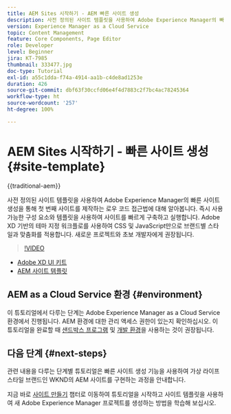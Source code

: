 ```yaml
---
title: AEM Sites 시작하기 - AEM 빠른 사이트 생성
description: 사전 정의된 사이트 템플릿을 사용하여 Adobe Experience Manager의 빠른 사이트 생성을 통해 첫 번째 사이트를 제작하는 로우 코드 접근법에 대해 알아봅니다. 즉시 사용 가능한 구성 요소와 템플릿을 사용하여 사이트를 빠르게 구축하고 실행합니다. Adobe XD 기반의 테마 지정 워크플로를 사용하여 CSS 및 JavaScript만으로 브랜드별 스타일과 맞춤화를 적용합니다. 새로운 프로젝트와 초보 개발자에게 권장됩니다.
version: Experience Manager as a Cloud Service
topic: Content Management
feature: Core Components, Page Editor
role: Developer
level: Beginner
jira: KT-7985
thumbnail: 333477.jpg
doc-type: Tutorial
exl-id: a55c1dda-f74a-4914-aa1b-c4de8ad1253e
duration: 426
source-git-commit: dbf63f30ccfd06e4f4d7883c2f7bc4ac78245364
workflow-type: ht
source-wordcount: '257'
ht-degree: 100%

---
```


# AEM Sites 시작하기 - 빠른 사이트 생성 {#site-template}

{{traditional-aem}}

사전 정의된 사이트 템플릿을 사용하여 Adobe Experience Manager의 빠른 사이트 생성을 통해 첫 번째 사이트를 제작하는 로우 코드 접근법에 대해 알아봅니다. 즉시 사용 가능한 구성 요소와 템플릿을 사용하여 사이트를 빠르게 구축하고 실행합니다. Adobe XD 기반의 테마 지정 워크플로를 사용하여 CSS 및 JavaScript만으로 브랜드별 스타일과 맞춤화를 적용합니다. 새로운 프로젝트와 초보 개발자에게 권장됩니다.

>[!VIDEO](https://video.tv.adobe.com/v/333477?quality=12&learn=on)

* [Adobe XD UI 키트](https://github.com/adobe/aem-site-template-basic/blob/main/files/wireframe.xd)
* [AEM 사이트 템플릿](https://github.com/adobe/aem-site-template-basic)

## AEM as a Cloud Service 환경 {#environment}

이 튜토리얼에서 다루는 단계는 Adobe Experience Manager as a Cloud Service 환경에서 진행됩니다. AEM 환경에 대한 관리 액세스 권한이 있는지 확인하십시오. 이 튜토리얼을 완료할 때 [샌드박스 프로그램](https://experienceleague.adobe.com/docs/experience-manager-cloud-service/onboarding/getting-access/sandbox-programs/introduction-sandbox-programs.html) 및 [개발 환경](https://experienceleague.adobe.com/docs/experience-manager-cloud-service/implementing/using-cloud-manager/manage-environments.html)을 사용하는 것이 권장됩니다.

## 다음 단계 {#next-steps}

관련 내용을 다루는 단계별 튜토리얼은 빠른 사이트 생성 기능을 사용하여 가상 라이프스타일 브랜드인 WKND의 AEM 사이트를 구현하는 과정을 안내합니다.

지금 바로 [사이트 만들기](create-site.md) 챕터로 이동하여 튜토리얼을 시작하고 사이트 템플릿을 사용하여 새 Adobe Experience Manager 프로젝트를 생성하는 방법을 학습해 보십시오.
